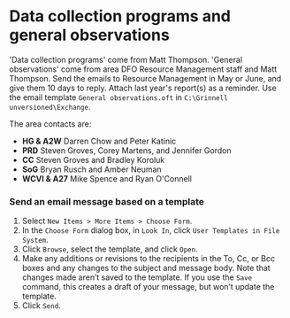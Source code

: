 # Data collection programs and general observations 

'Data collection programs' come from Matt Thompson.
'General observations' come from area DFO Resource Management staff and Matt Thompson.
Send the emails to Resource Management in May or June, and give them 10 days to reply.
Attach last year's report(s) as a reminder.
Use the email template `General observations.oft` in `C:\Grinnell unversioned\Exchange`.

The area contacts are:

* **HG & A2W** Darren Chow and Peter Katinic
* **PRD** Steven Groves, Corey Martens, and Jennifer Gordon
* **CC** Steven Groves and Bradley Koroluk
* **SoG** Bryan Rusch and Amber Neuman
* **WCVI & A27** Mike Spence and Ryan O'Connell

### Send an email message based on a template

1. Select `New Items > More Items > Choose Form`.
2. In the `Choose Form` dialog box, in `Look In`, click `User Templates in File System`.
3. Click `Browse`, select the template, and click `Open`.
4. Make any additions or revisions to the recipients in the To, Cc, or Bcc boxes and any changes to the subject and message body. Note that changes made aren’t saved to the template. If you use the `Save` command, this creates a draft of your message, but won’t update the template.
5. Click `Send`.